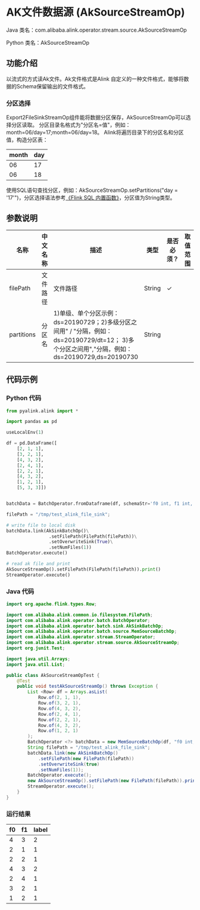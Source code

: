# AK文件数据源 (AkSourceStreamOp)
Java 类名：com.alibaba.alink.operator.stream.source.AkSourceStreamOp

Python 类名：AkSourceStreamOp


## 功能介绍
以流式的方式读Ak文件。Ak文件格式是Alink 自定义的一种文件格式，能够将数据的Schema保留输出的文件格式。

### 分区选择
Export2FileSinkStreamOp组件能将数据分区保存，AkSourceStreamOp可以选择分区读取。
分区目录名格式为"分区名=值"，例如： month=06/day=17;month=06/day=18。
Alink将遍历目录下的分区名和分区值，构造分区表：

 month | day
---|--- 
06 | 17
06 | 18

使用SQL语句查找分区，例如：AkSourceStreamOp.setPartitions("day = '17'")，分区选择语法参考[《Flink SQL 内置函数》](https://www.yuque.com/pinshu/alink_tutorial/list_sql_function)，分区值为String类型。

## 参数说明

| 名称 | 中文名称 | 描述 | 类型 | 是否必须？ | 取值范围 | 默认值 |
| --- | --- | --- | --- | --- | --- | --- |
| filePath | 文件路径 | 文件路径 | String | ✓ |  |  |
| partitions | 分区名 | 1)单级、单个分区示例：ds=20190729；2)多级分区之间用" / "分隔，例如：ds=20190729/dt=12； 3)多个分区之间用","分隔，例如：ds=20190729,ds=20190730 | String |  |  | null |

## 代码示例
### Python 代码
```python
from pyalink.alink import *

import pandas as pd

useLocalEnv(1)

df = pd.DataFrame([
    [2, 1, 1],
    [3, 2, 1],
    [4, 3, 2],
    [2, 4, 1],
    [2, 2, 1],
    [4, 3, 2],
    [1, 2, 1],
    [5, 3, 3]])


batchData = BatchOperator.fromDataframe(df, schemaStr='f0 int, f1 int, label int')

filePath = "/tmp/test_alink_file_sink";

# write file to local disk
batchData.link(AkSinkBatchOp()\
				.setFilePath(FilePath(filePath))\
				.setOverwriteSink(True)\
				.setNumFiles(1))
BatchOperator.execute()

# read ak file and print
AkSourceStreamOp().setFilePath(FilePath(filePath)).print()
StreamOperator.execute()
```
### Java 代码
```java
import org.apache.flink.types.Row;

import com.alibaba.alink.common.io.filesystem.FilePath;
import com.alibaba.alink.operator.batch.BatchOperator;
import com.alibaba.alink.operator.batch.sink.AkSinkBatchOp;
import com.alibaba.alink.operator.batch.source.MemSourceBatchOp;
import com.alibaba.alink.operator.stream.StreamOperator;
import com.alibaba.alink.operator.stream.source.AkSourceStreamOp;
import org.junit.Test;

import java.util.Arrays;
import java.util.List;

public class AkSourceStreamOpTest {
	@Test
	public void testAkSourceStreamOp() throws Exception {
		List <Row> df = Arrays.asList(
			Row.of(2, 1, 1),
			Row.of(3, 2, 1),
			Row.of(4, 3, 2),
			Row.of(2, 4, 1),
			Row.of(2, 2, 1),
			Row.of(4, 3, 2),
			Row.of(1, 2, 1)
		);
		BatchOperator <?> batchData = new MemSourceBatchOp(df, "f0 int, f1 int, label int");
		String filePath = "/tmp/test_alink_file_sink";
		batchData.link(new AkSinkBatchOp()
			.setFilePath(new FilePath(filePath))
			.setOverwriteSink(true)
			.setNumFiles(1));
		BatchOperator.execute();
		new AkSourceStreamOp().setFilePath(new FilePath(filePath)).print();
		StreamOperator.execute();
	}
}
```

### 运行结果
f0|f1|label
---|---|-----
4|3|2
2|1|1
2|2|1
4|3|2
2|4|1
3|2|1
1|2|1
